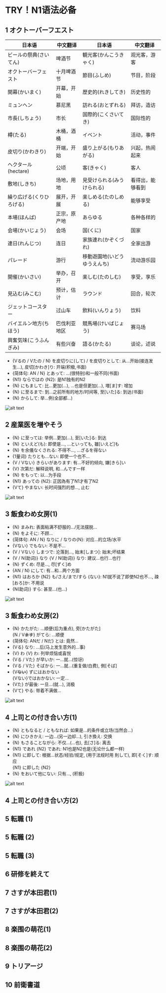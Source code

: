 # TRY！N1语法必备

## 1 オクトーバーフエスト

| 日本语 | 中文翻译 | 日本语 | 中文翻译 |
|--------|----------|--------|----------|
| ビールの祭典(さいてん) | 啤酒节 | 観光客(かんこうきゃく) | 观光客，游客 |
| オクトーバーフェスト | 十月啤酒节 | 節目(ふしめ) | 节目，阶段 |
| 開幕(かいまく) | 开幕，开始 | 歴史的(れきしてき) | 历史性的 |
| ミュンヘン | 慕尼黑 | 訪れる(おとずれる) | 拜访，造访 |
| 市長(しちょう) | 市长 | 国際的(こくさいてき) | 国际性的 |
| 樽(たる) | 木桶，酒桶 | イベント | 活动，事件 |
| 皮切り(かわきり) | 开端，开始 | 盛り上がる(もりあがる) | 兴起，热闹起来 |
| ヘクタール(hectare) | 公顷 | 客(きゃく) | 客人 |
| 敷地(しきち) | 场地，用地 | 見受けられる(みうけられる) | 看得出，能够看到 |
| 繰り広げる(くりひろげる) | 展开，开展 | 楽しめる(たのしめる) | 能够享受 |
| 本場(ほんば) | 正宗，原产地 | あらゆる | 各种各样的 |
| 会場(かいじょう) | 会场 | 国(くに) | 国家 |
| 連日(れんじつ) | 连日 | 家族連れ(かぞくづれ) | 全家出游 |
| パレード | 游行 | 移動遊園地(いどうゆうえんち) | 流动游乐园 |
| 開催(かいさい) | 举办，召开 | 楽しむ(たのしむ) | 享受，享乐 |
| 見込む(みこむ) | 预计，估计 | ラウンド | 回合，轮次 |
| ジェットコースター | 过山车 | 飲料(いんりょう) | 饮料 |
| バイエルン地方(ちほう) | 巴伐利亚地区 | 競馬場(けいばじょう) | 赛马场 |
| 興奮気味(こうふんぎみ) | 有些兴奋 | 語る(かたる) | 谈论，述说 |

- {Vるの / Vたの / N} を皮切りに(して) / を皮切りとして: 从...开始(接连发生...), 皮切[かわき]り: 开端(积极,书面)
- {简体句: AN / N} とあって: ...(很特别)和一般不同(书面)
- {N1} ならではの {N2}: 是N1独有的N2
- {N} にもまして: 比...更加(...), ...也是但更加(...), 増[ま]す: 增加
- {N} に至るまで: 到...之前所有的地方/时间等, 至[いた]る: 到达(书面)
- {N} からして: 举...例(全部都...)

![alt text](image-22.png)

## 2 産業医を増やそう

- {N} に至っては: 举例...更加(...), 至[いた]る: 到达
- {N} といえど(も): 即使是..., ...といっても, 雖[いえど]も
- {N} を余儀なくされる: 不得不..., ...ざるを得ない
- {1量词} たりとも...ない: 即使一个也不...
- {V / Vない} きらいがあります: 有...不好的倾向, 嫌[きら]い
- {V} 次第だ: 解释说明, 和...んです一样
- {N} をもって: 以...为手段
- {N1} あっての {N2}: 正因為有了N1才有了N2
- {Vて} やまない: 长时间强烈的想..., 止む

![alt text](image-23.png)

## 3 飯食わめ女房(1)

- {N} まみれ: 表面粘满不舒服的.../无法摆脱...
- {N} をよそに: 不顾...
- {简体句: AN / N} なりに / なりの{N}: 对应...的立场/水平
- {Vない} でもない: 不是不...
- {V / Vない} しまつで: 沦落到..., 始末[しまつ]: 始末;坏结果
- {V / N(助词)} なり {V / N(助词)} なり: 建议...也行...也行
- {N} ずくめ: 尽是..., 尽[ずく]め
- {AN / N} にして: 有...和...两个方面
- {N1} はおろか {N2} も/さえ/まで/すら {ない}: N1就不说了即使N2也不..., 疎[おろ]か: 不用说
- {N(助词)} すら: 甚至...(也...)

![alt text](image-24.png)

## 3 飯食わめ女房(2)

- {N} かたがた: ...顺便(后为重点), 旁[かたがた]  
  {N / V~~ます~~} がてら: ...顺便
- {简体句: ANだ / Nだ} とは: 竟然...
- {Vる} なり: ...后(马上发生意外的...事)
- {V} わ {V} わ: 列举烦恼或喜悦
- {Vる / Vた} が早いか: 一...就...(惊讶)
- {Vる / Vた} そばから: 一...就...(重复做/白费), 側[そば]
- {V~~ない~~} ずにはおかない  
  {Vない}ではおかない: 一定...
- {Vた} が最後: 一旦...(就...), 消极
- {Vて} やる: 带着不满做...

![alt text](image-25.png)

## 4 上司との付き合い方(1)

- {N} ともなると / ともなれば: 如果是...的条件或立场(当然会...)
- {N} にひきかえ: 一边...(另一边却...), 引き換え: 交换
- {N} もさることながら: 不仅...(...也), 去[さ]る: 离去
- {N1} であれ {N2} であれ: N1也是N2也是(无论什么都一样)
- {N1} に即して: 根据...状态/经验/规定, (用于法规时用 則して), 即[そく]す: 顺应  
  {N1} に即した {N2}
- {N} をおいて他にない: 只有..., (积极)

![alt text](image-26.png)

## 4 上司との付き合い方(2)

## 5 転職 (1)

## 5 転職 (2)

## 5 転職 (3)

## 6 研修を終えて

## 7 さすが本田君(1)

## 7 さすが本田君(2)

## 8 楽围の萌花(1)

## 8 楽围の萌花(2)

## 9 トリアージ

## 10 前衛書道

